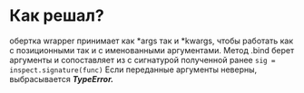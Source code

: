 # Как решал?

обертка wrapper принимает как *args так и *kwargs, чтобы работать как с позиционными так и с именованными аргументами.
Метод .bind берет аргументы и сопоставляет из с сигнатурой полученной ранее `sig = inspect.signature(func)`
Если переданные аргументы неверны, выбрасывается **_TypeError._**
